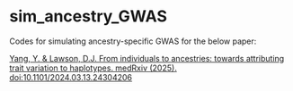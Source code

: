 # sim_ancestry_GWAS
Codes for simulating ancestry-specific GWAS for the below paper:  

[Yang, Y. & Lawson, D.J. From individuals to ancestries: towards attributing trait variation to haplotypes. medRxiv (2025). doi:10.1101/2024.03.13.24304206](https://www.medrxiv.org/content/10.1101/2025.03.13.25323895v1)
